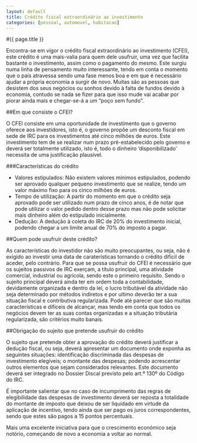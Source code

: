 ```yaml
---
layout: default
title: Crédito fiscal extraordinário ao investimento
categories: [pessoal, automovel, habitacao]
---
```


#{{ page.title }}

Encontra-se em vigor o crédito fiscal extraordinário ao investimento (CFEI), este crédito é uma mais-valia para quem dele usufruir, uma vez que facilita bastante o investimento, assim como o pagamento do mesmo. Este surgiu numa linha de pensamento muito interessante, tendo em conta o momento que o país atravessa sendo uma fase menos boa e em que é necessário ajudar a própria economia a surgir de novo. Muitas são as pessoas que desistem dos seus negócios ou sonhos devido à falta de fundos devido à economia, contudo se nada se fizer para que isso mude vai acabar por piorar ainda mais e chegar-se-á a um “poço sem fundo”.

##Em que consiste o CFEI?

O CFEI consiste em uma oportunidade de investimento que o governo oferece aos investidores, isto é, o governo propõe um desconto fiscal em sede de IRC para os investimentos até cinco milhões de euros. Este investimento tem de se realizar num prazo pré-estabelecido pelo governo e deverá ser totalmente utilizado, isto é, todo o dinheiro ‘disponibilizado’ necessita de uma justificação plausível.

###Características do crédito

* Valores estipulados: Não existem valores mínimos estipulados, podendo ser aprovado qualquer pequeno investimento que se realize, tendo um valor máximo fixo para os cinco milhões de euros.
* Tempo de utilização: A partir do momento em que o crédito seja aprovado pode ser utilizado num prazo de cinco anos, é de notar que pode utilizar o valor pedido dentro desse prazo mas não pode solicitar mais dinheiro além do estipulado inicialmente.
* Dedução: A dedução à coleta do IRC de 20% do investimento inicial, podendo chegar a um limite anual de 70% do imposto a pagar.

##Quem pode usufruir deste crédito?

As características do investidor não são muito preocupantes, ou seja, não é exigido ao investir uma data de caraterísticas tornando o crédito difícil de aceder, pelo contrário. Para que se possa usufruir do CFEI é necessário que os sujeitos passivos de IRC exerçam, a título principal, uma atividade comercial, industrial ou agrícola, sendo este o primeiro requisito. Sendo o sujeito principal deverá ainda ter em ordem toda a contabilidade, devidamente organizada e dentro da lei, o lucro tributável da atividade não seja determinado por métodos indiretos e por ultimo deverão ter a sua situação fiscal e contributiva regularizada. Pode até parecer que são muitas características e difíceis de alcançar, mas tendo em conta que todos os negócios devem ter as suas contas organizadas e a situação tributária regularizada, são critérios muito banais.

##Obrigação do sujeito que pretende usufruir do crédito

O sujeito que pretende obter a aprovação do crédito deverá justificar a dedução fiscal, ou seja, deverá apresentar um documento onde exponha as seguintes situações: identificação discriminada das despesas de investimento elegíveis; o montante das despesas; podendo acrescentar outros elementos que sejam considerados relevantes. Este documento deverá ser integrado no Dossier Discal previsto pelo art.º 130º do Código do IRC.

É importante salientar que no caso de incumprimento das regras de elegibilidade das despesas de investimento deverá ser reposta a totalidade do montante de imposto que deixou de ser liquidado em virtude da aplicação de incentivo, tendo ainda que ser pago os juros correspondentes, sendo que estes são pagos a 15 pontos percentuais.

Mais uma excelente iniciativa para que o crescimento económico seja notório, começando de novo a economia a voltar ao normal.
